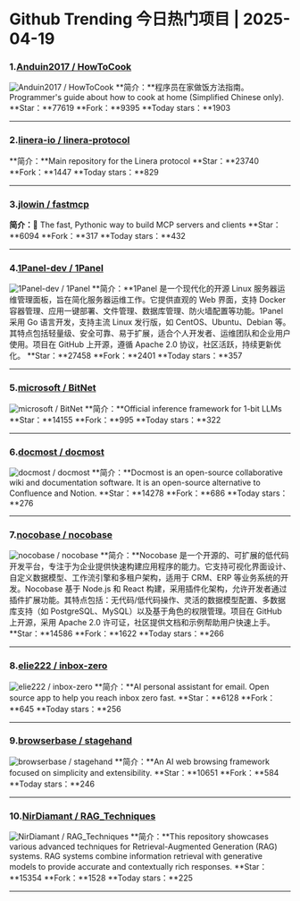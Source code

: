 # Github Trending 今日热门项目 | 2025-04-19
### 1.[Anduin2017 / HowToCook](https://github.com/Anduin2017/HowToCook)

![Anduin2017 / HowToCook](https://avatars.githubusercontent.com/u/93897229?s=64&v=4)
**简介：**程序员在家做饭方法指南。Programmer's guide about how to cook at home (Simplified Chinese only).
**Star：**77619
**Fork：**9395
**Today stars：**1903

---

### 2.[linera-io / linera-protocol](https://github.com/linera-io/linera-protocol)

**简介：**Main repository for the Linera protocol
**Star：**23740
**Fork：**1447
**Today stars：**829

---

### 3.[jlowin / fastmcp](https://github.com/jlowin/fastmcp)

**简介：**🚀 The fast, Pythonic way to build MCP servers and clients
**Star：**6094
**Fork：**317
**Today stars：**432

---

### 4.[1Panel-dev / 1Panel](https://github.com/1Panel-dev/1Panel)

![1Panel-dev / 1Panel](https://camo.githubusercontent.com/fa04f932f57221e8b35169b253a02774fe4b59316300c5ff99784c70c6a23e4b/68747470733a2f2f7265736f757263652e3170616e656c2e70726f2f696d672f3170616e656c2d6c6f676f2e706e67)
**简介：**1Panel 是一个现代化的开源 Linux 服务器运维管理面板，旨在简化服务器运维工作。它提供直观的 Web 界面，支持 Docker 容器管理、应用一键部署、文件管理、数据库管理、防火墙配置等功能。1Panel 采用 Go 语言开发，支持主流 Linux 发行版，如 CentOS、Ubuntu、Debian 等。其特点包括轻量级、安全可靠、易于扩展，适合个人开发者、运维团队和企业用户使用。项目在 GitHub 上开源，遵循 Apache 2.0 协议，社区活跃，持续更新优化。
**Star：**27458
**Fork：**2401
**Today stars：**357

---

### 5.[microsoft / BitNet](https://github.com/microsoft/BitNet)

![microsoft / BitNet](https://avatars.githubusercontent.com/u/84831885?s=64&v=4)
**简介：**Official inference framework for 1-bit LLMs
**Star：**14155
**Fork：**995
**Today stars：**322

---

### 6.[docmost / docmost](https://github.com/docmost/docmost)

![docmost / docmost](https://repository-images.githubusercontent.com/674295265/6b1fb268-b3a2-46f8-a8a1-8fab313df953)
**简介：**Docmost is an open-source collaborative wiki and documentation software. It is an open-source alternative to Confluence and Notion.
**Star：**14278
**Fork：**686
**Today stars：**276

---

### 7.[nocobase / nocobase](https://github.com/nocobase/nocobase)

![nocobase / nocobase](https://repository-images.githubusercontent.com/306829688/7d4b6aaa-5700-49e6-a781-9d27d1d946f9)
**简介：**Nocobase 是一个开源的、可扩展的低代码开发平台，专注于为企业提供快速构建应用程序的能力。它支持可视化界面设计、自定义数据模型、工作流引擎和多租户架构，适用于 CRM、ERP 等业务系统的开发。Nocobase 基于 Node.js 和 React 构建，采用插件化架构，允许开发者通过插件扩展功能。其特点包括：无代码/低代码操作、灵活的数据模型配置、多数据库支持（如 PostgreSQL、MySQL）以及基于角色的权限管理。项目在 GitHub 上开源，采用 Apache 2.0 许可证，社区提供文档和示例帮助用户快速上手。
**Star：**14586
**Fork：**1622
**Today stars：**266

---

### 8.[elie222 / inbox-zero](https://github.com/elie222/inbox-zero)

![elie222 / inbox-zero](https://opengraph.githubassets.com/d07f615c7e650593264840d6878648cc3af871018873d639119f0d2cf60889ad/elie222/inbox-zero)
**简介：**AI personal assistant for email. Open source app to help you reach inbox zero fast.
**Star：**6128
**Fork：**645
**Today stars：**256

---

### 9.[browserbase / stagehand](https://github.com/browserbase/stagehand)

![browserbase / stagehand](https://opengraph.githubassets.com/54c59a8f73298867d1ec6fbade17a376cf31056de731b545ff4f1c532c640c8a/browserbase/stagehand)
**简介：**An AI web browsing framework focused on simplicity and extensibility.
**Star：**10651
**Fork：**584
**Today stars：**246

---

### 10.[NirDiamant / RAG_Techniques](https://github.com/NirDiamant/RAG_Techniques)

![NirDiamant / RAG_Techniques](https://opengraph.githubassets.com/8fe46959970006b9a2c20e8e4ac26de0122b96e9ee31ca213518a9bf478e0d6a/NirDiamant/RAG_Techniques)
**简介：**This repository showcases various advanced techniques for Retrieval-Augmented Generation (RAG) systems. RAG systems combine information retrieval with generative models to provide accurate and contextually rich responses.
**Star：**15354
**Fork：**1528
**Today stars：**225

---

